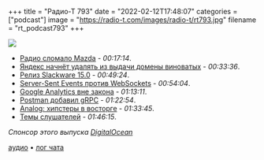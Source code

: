 +++
title = "Радио-Т 793"
date = "2022-02-12T17:48:07"
categories = ["podcast"]
image = "https://radio-t.com/images/radio-t/rt793.jpg"
filename = "rt_podcast793"
+++

![](https://radio-t.com/images/radio-t/rt793.jpg)

- [Радио сломало Mazda](https://www.kuow.org/stories/we-didn-t-mean-to-ruin-your-mazda-s-stereo) - *00:17:14*.
- [Яндекс начнёт удалять из выдачи домены виноватых](https://www.opennet.ru/opennews/art.shtml?num=56665) - *00:33:36*.
- [Релиз Slackware 15.0](https://www.opennet.ru/opennews/art.shtml?num=56632) - *00:49:24*.
- [Server-Sent Events против WebSockets](https://germano.dev/sse-websockets/) - *00:54:04*.
- [Google Analytics вне закона](https://www.cnil.fr/en/use-google-analytics-and-data-transfers-united-states-cnil-orders-website-manageroperator-comply) - *01:13:11*.
- [Postman добавил gRPC](https://blog.postman.com/postman-now-supports-grpc/) - *01:22:54*.
- [Analog: хипстеры в восторге](https://ugmonk.com/blogs/journal/analog-the-simplest-productivity-system) - *01:33:45*.
- [Темы слушателей](https://radio-t.com/p/2022/02/08/prep-793/) - *01:46:15*.

*Спонсор этого выпуска [DigitalOcean](https://do.co/radiot)*


[аудио](https://cdn.radio-t.com/rt_podcast793.mp3) • [лог чата](https://chat.radio-t.com/logs/radio-t-793.html)
<audio src="https://cdn.radio-t.com/rt_podcast793.mp3" preload="none"></audio>

